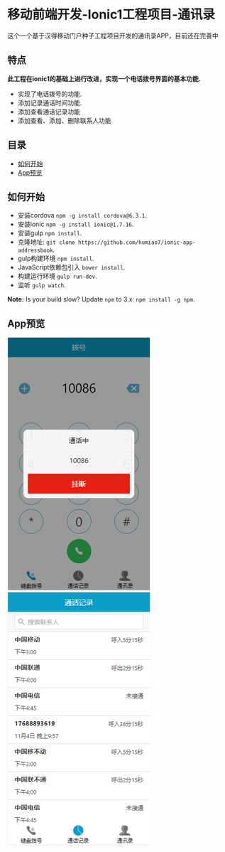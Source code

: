 # 移动前端开发-Ionic1工程项目-通讯录

这个一个基于汉得移动门户种子工程项目开发的通讯录APP，目前还在完善中


## 特点
**此工程在ionic1的基础上进行改进，实现一个电话拨号界面的基本功能.**
* 实现了电话拨号的功能.
* 添加记录通话时间功能.
* 添加查看通话记录功能
* 添加查看、添加、删除联系人功能

## 目录
 - [如何开始](#如何开始)
 - [App预览](#App预览)


## 如何开始

* 安装cordova `npm -g install cordova@6.3.1`.
* 安装ionic `npm -g install ionic@1.7.16`.
* 安装gulp `npm install`.
* 克隆地址: `git clone https://github.com/humiao7/ionic-app-addressbook`.
* gulp构建环境 `npm install`.
* JavaScript依赖包引入 `bower install`.
* 构建运行环境 `gulp run-dev`.
* 监听 `gulp watch`.

**Note:** Is your build slow? Update `npm` to 3.x: `npm install -g npm`.

## App预览
![](https://github.com/humiao7/ionic-app-addressbook/raw/master/src/assets/键盘拨号.png) 
![](https://github.com/humiao7/ionic-app-addressbook/raw/master/src/assets/通话记录.png) 
